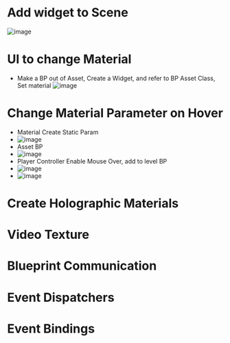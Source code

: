 # Add widget to Scene
![image](https://user-images.githubusercontent.com/7644450/178295858-f52883dc-dd51-4c71-8133-7bd5f6f88045.png)


# UI to change Material
* Make a BP out of Asset, Create a Widget, and refer to BP Asset Class, Set material
![image](https://user-images.githubusercontent.com/7644450/178295438-2dadfcb5-ca05-43d0-a574-1a0bfd042938.png)

# Change Material Parameter on Hover
* Material Create Static Param
* ![image](https://user-images.githubusercontent.com/7644450/178304550-ecc4bc0f-2c53-4a37-ae12-d5f2aa4171fa.png)
* Asset BP
* ![image](https://user-images.githubusercontent.com/7644450/178304337-4bed506a-704d-4c7d-b0ba-17adfc392b19.png)
* Player Controller Enable Mouse Over, add to level BP
* ![image](https://user-images.githubusercontent.com/7644450/178304854-aa517319-91cf-4783-b989-53dece864d0f.png)
* ![image](https://user-images.githubusercontent.com/7644450/178304918-e0fbeee5-bc0d-4d68-9988-f3866c686283.png)

# Create Holographic Materials
# Video Texture


# Blueprint Communication
# Event Dispatchers
# Event Bindings


